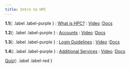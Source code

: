 ```yaml
---
title: Intro to HPC
---
```


**1.1**{: .label .label-purple }
: [What is HPC?](https://www.youtube.com/watch?v=fu03suHK-R0)
   : [Video](https://www.youtube.com/watch?v=fu03suHK-R0)
      :[Docs](https://hernandezj1.github.io/hpced/Docs/1_1_WhatisHPC/)

**1.2**{: .label .label-purple }
: [Accounts](https://www.youtube.com/watch?v=UVlfHjdiB2A)
   : [Video](https://www.youtube.com/watch?v=UVlfHjdiB2A)
      :[Docs](https://hernandezj1.github.io/hpced/Docs/1_2_Accounts/)
      
**1.3**{: .label .label-purple }
: [Login Guidelines](https://www.youtube.com/watch?v=_Gz9ka_iT7s)
   : [Video](https://www.youtube.com/watch?v=_Gz9ka_iT7s)
      :[Docs](https://hernandezj1.github.io/hpced/Docs/1_3_LoginGuidelines/)
      
**1.4**{: .label .label-purple }
: [Additional Services](https://www.youtube.com/watch?v=72GVNyDzbc8)
   : [Video](https://www.youtube.com/watch?v=72GVNyDzbc8)
      :[Docs](https://hernandezj1.github.io/hpced/Docs/1_4_AdditionalServices/)
      
[Quiz](https://forms.gle/MeAUbTa4zfQNPA7FA){: .label .label-red }
